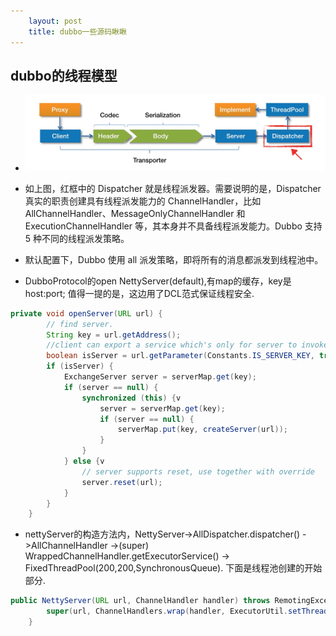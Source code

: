 ```yaml
---
    layout: post
    title: dubbo一些源码瞅瞅
---
```


## dubbo的线程模型

- ![dubbo的线程派发器](../images/dispatcher-location.jpg)

- 如上图，红框中的 Dispatcher 就是线程派发器。需要说明的是，Dispatcher 真实的职责创建具有线程派发能力的 ChannelHandler，比如 AllChannelHandler、MessageOnlyChannelHandler 和 ExecutionChannelHandler 等，其本身并不具备线程派发能力。Dubbo 支持 5 种不同的线程派发策略。

- 默认配置下，Dubbo 使用 all 派发策略，即将所有的消息都派发到线程池中。


- DubboProtocol的open NettyServer(default),有map的缓存，key是host:port; 值得一提的是，这边用了DCL范式保证线程安全.    
```java
private void openServer(URL url) {
        // find server.
        String key = url.getAddress();
        //client can export a service which's only for server to invoke
        boolean isServer = url.getParameter(Constants.IS_SERVER_KEY, true);
        if (isServer) {
            ExchangeServer server = serverMap.get(key);
            if (server == null) {
                synchronized (this) {v
                    server = serverMap.get(key);
                    if (server == null) {
                        serverMap.put(key, createServer(url));
                    }
                }
            } else {v
                // server supports reset, use together with override
                server.reset(url);
            }
        }
    }

```
- nettyServer的构造方法内，NettyServer->AllDispatcher.dispatcher() ->AllChannelHandler ->(super) WrappedChannelHandler.getExecutorService()  -> FixedThreadPool(200,200,SynchronousQueue). 下面是线程池创建的开始部分.    
```java
public NettyServer(URL url, ChannelHandler handler) throws RemotingException {
        super(url, ChannelHandlers.wrap(handler, ExecutorUtil.setThreadName(url, SERVER_THREAD_POOL_NAME)));
    }
```




